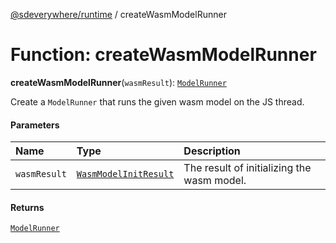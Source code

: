 [@sdeverywhere/runtime](../entry.md) / createWasmModelRunner

# Function: createWasmModelRunner

**createWasmModelRunner**(`wasmResult`): [`ModelRunner`](../interfaces/ModelRunner.md)

Create a `ModelRunner` that runs the given wasm model on the JS thread.

#### Parameters

| Name | Type | Description |
| :------ | :------ | :------ |
| `wasmResult` | [`WasmModelInitResult`](../interfaces/WasmModelInitResult.md) | The result of initializing the wasm model. |

#### Returns

[`ModelRunner`](../interfaces/ModelRunner.md)
